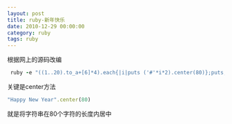 ```yaml
---
layout: post
title: ruby-新年快乐
date: 2010-12-29 00:00:00
category: ruby
tags: ruby
---
```


根据网上的源码改编

```ruby
 ruby -e "((1..20).to_a+[6]*4).each{|i|puts ('#'*i*2).center(80)};puts;puts 'Happy New Year'.center(80)"
```

关键是center方法
```ruby
"Happy New Year".center(80)
```
就是将字符串在80个字符的长度内居中